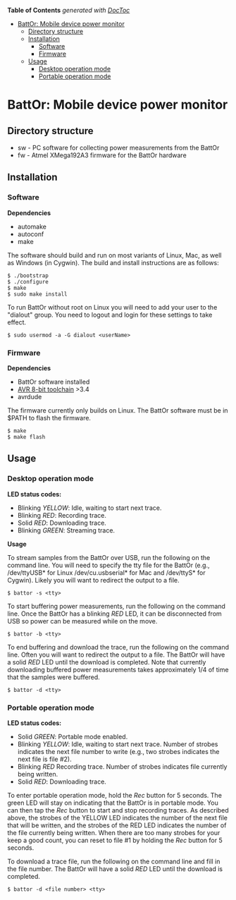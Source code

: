 <!-- START doctoc generated TOC please keep comment here to allow auto update -->
<!-- DON'T EDIT THIS SECTION, INSTEAD RE-RUN doctoc TO UPDATE -->
**Table of Contents**  *generated with [DocToc](https://github.com/thlorenz/doctoc)*

- [BattOr: Mobile device power monitor](#battor-mobile-device-power-monitor)
  - [Directory structure](#directory-structure)
  - [Installation](#installation)
    - [Software](#software)
    - [Firmware](#firmware)
  - [Usage](#usage)
    - [Desktop operation mode](#desktop-operation-mode)
    - [Portable operation mode](#portable-operation-mode)

<!-- END doctoc generated TOC please keep comment here to allow auto update -->

# BattOr: Mobile device power monitor

## Directory structure

* sw - PC software for collecting power measurements from the BattOr
* fw - Atmel XMega192A3 firmware for the BattOr hardware

## Installation

### Software

**Dependencies**
* automake
* autoconf
* make

The software should build and run on most variants of Linux, Mac, as well as Windows (in Cygwin). The build and install instructions are as follows:

    $ ./bootstrap
    $ ./configure
    $ make
    $ sudo make install

To run BattOr without root on Linux you will need to add your user to the "dialout" group. You need to logout and login for these settings to take effect.

    $ sudo usermod -a -G dialout <userName>
    
### Firmware

**Dependencies**
* BattOr software installed
* [AVR 8-bit toolchain](http://www.atmel.com/tools/atmelavrtoolchainforlinux.aspx) >3.4
* avrdude

The firmware currently only builds on Linux. The BattOr software must be in $PATH to flash the firmware.

    $ make
    $ make flash

## Usage

### Desktop operation mode

**LED status codes:**
* Blinking *YELLOW*: Idle, waiting to start next trace.
* Blinking *RED*: Recording trace.
* Solid *RED*: Downloading trace.
* Blinking *GREEN*: Streaming trace.

**Usage**

To stream samples from the BattOr over USB, run the following on the command line.
You will need to specify the tty file for the BattOr (e.g., /dev/ttyUSB* for Linux
/dev/cu.usbserial* for Mac and /dev/ttyS* for Cygwin).
Likely you will want to redirect the output to a file.

    $ battor -s <tty>

To start buffering power measurements, run the following on the command line.
Once the BattOr has a blinking *RED* LED, it can be disconnected from USB so power can
be measured while on the move.

    $ battor -b <tty>

To end buffering and download the trace, run the following on the command line.
Often you will want to redirect the output to a file. The BattOr will have a
solid *RED* LED until the download is completed. Note that currently
downloading buffered power measurements takes approximately 1/4 of time that
the samples were buffered.

    $ battor -d <tty>

### Portable operation mode

**LED status codes:**
* Solid *GREEN*: Portable mode enabled.
* Blinking *YELLOW*: Idle, waiting to start next trace. Number of strobes indicates the next file number to write (e.g., two strobes indicates the next file is file #2).
* Blinking *RED* Recording trace. Number of strobes indicates file currently being written.
* Solid *RED*: Downloading trace.

To enter portable operation mode, hold the *Rec* button for 5 seconds. The
green LED will stay on indicating that the BattOr is in portable mode. You can
then tap the *Rec* button to start and stop recording traces.  As described
above, the strobes of the YELLOW LED indicates the number of the next file that
will be written, and the strobes of the RED LED indicates the number of the
file currently being written. When there are too many strobes for your keep a
good count, you can reset to file #1 by holding the *Rec* button for 5
seconds.

To download a trace file, run the following on the command line and fill in the
file number. The BattOr will have a solid *RED* LED until the download is
completed.

	$ battor -d <file number> <tty>
